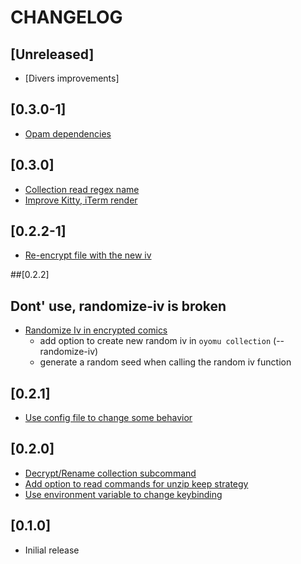 # CHANGELOG

## [Unreleased]
- [Divers improvements]

## [0.3.0-1]
- [Opam dependencies](https://github.com/EruEri/oyomu/pull/12)

## [0.3.0]
- [Collection read regex name](https://github.com/EruEri/oyomu/pull/10)
- [Improve Kitty, iTerm render](https://github.com/EruEri/oyomu/pull/9)

## [0.2.2-1]
- [Re-encrypt file with the new iv](https://github.com/EruEri/oyomu/pull/8)

##[0.2.2]
## Dont' use, randomize-iv is broken
- [Randomize Iv in encrypted comics](https://github.com/EruEri/oyomu/pull/7)
    - add option to create new random iv in ```oyomu collection``` (--randomize-iv)
    - generate a random seed when calling the random iv function

## [0.2.1]
- [Use config file to change some behavior](https://github.com/EruEri/oyomu/pull/5)

## [0.2.0]
- [Decrypt/Rename collection subcommand](https://github.com/EruEri/oyomu/pull/3)
- [Add option to read commands for unzip keep strategy](https://github.com/EruEri/oyomu/pull/2)
- [Use environment variable to change keybinding ](https://github.com/EruEri/oyomu/pull/1)

## [0.1.0]
- Inilial release